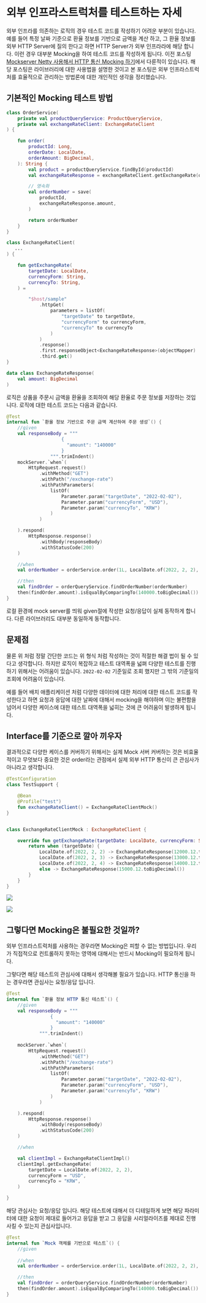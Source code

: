 # 외부 인프라스트럭처를 테스트하는 자세

외부 인프라를 의존하는 로직의 경우 테스트 코드를 작성하기 어려운 부분이 있습니다. 예를 들어 특정 날짜 기준으로 환율 정보를 기반으로 금액을 계산 하고, 그 환율 정보를 외부 HTTP Server에 질의 한다고 하면 HTTP Server가 외부 인프라라에 해당 합니다. 이런 경우 대부분 Mocking을 하여 테스트 코드를 작성하게 됩니다. 이전 포스팅 [Mockserver Netty 사용해서 HTTP 통신 Mocking 하기](https://cheese10yun.github.io/mock-server-netty/)에서 다룬적이 있습니다. 해당 포스팅은 라이브러리에 대한 사용법을 설명한 것이고 본 포스팅은 외부 인프라스트럭처를 효율적으로 관리하는 방법론에 대한 개인적인 생각을 정리했습니다. 


## 기본적인 Mocking 테스트 방법

```kotlin
class OrderService(
    private val productQueryService: ProductQueryService,
    private val exchangeRateClient: ExchangeRateClient
) {

    fun order(
        productId: Long,
        orderDate: LocalDate,
        orderAmount: BigDecimal,
    ): String {
        val product = productQueryService.findById(productId)
        val exchangeRateResponse = exchangeRateClient.getExchangeRate(orderDate, "USD", "KRW")

        // 영속화
        val orderNumber = save(
            productId,
            exchangeRateResponse.amount,
        )

        return orderNumber
    }
}

class ExchangeRateClient(
   ...
) {

    fun getExchangeRate(
        targetDate: LocalDate,
        currencyForm: String,
        currencyTo: String,
    ) =

        "$host/sample"
            .httpGet(
                parameters = listOf(
                    "targetDate" to targetDate,
                    "currencyForm" to currencyForm,
                    "currencyTo" to currencyTo
                )
            )
            .response()
            .first.responseObject<ExchangeRateResponse>(objectMapper)
            .third.get()
}

data class ExchangeRateResponse(
    val amount: BigDecimal
)
```

로직은 상품을 주문시 금액을 환율을 조회하여 해당 환율로 주문 정보를 저장하는 것입니다. 로직에 대한 테스트 코드는 다음과 같습니다.

```kotlin
@Test
internal fun `환율 정보 기반으로 주문 금액 계산하여 주문 생성`() {
    //given
    val responseBody = """
                    {
                      "amount": "140000"
                    }
                """.trimIndent()
    mockServer.`when`(
        HttpRequest.request()
            .withMethod("GET")
            .withPath("/exchange-rate")
            .withPathParameters(
                listOf(
                    Parameter.param("targetDate", "2022-02-02"),
                    Parameter.param("currencyForm", "USD"),
                    Parameter.param("currencyTo", "KRW")
                )
            )

    ).respond(
        HttpResponse.response()
            .withBody(responseBody)
            .withStatusCode(200)
    )

    //when
    val orderNumber = orderService.order(1L, LocalDate.of(2022, 2, 2), 100.toBigDecimal())

    //then
    val findOrder = orderQueryService.findOrderNumber(orderNumber)
    then(findOrder.amount).isEqualByComparingTo(140000.toBigDecimal())
}
```
로컬 환경에 mock server를 띄워 given절에 작성한 요청/응답이 실제 동작하게 합니다. 다른 라이브러리도 대부분 동일하게 동작합니다.

## 문제점

물론 위 처럼 정말 간단한 코드는 위 형식 처럼 작성하는 것이 적절한 해결 법이 될 수 있다고 생각합니다. 하지만 로직이 복잡하고 테스트 대역폭을 넓펴 다양한 테스트를 진행하기 위해서는 어려움이 있습니다. `2022-02-02` 기준일로 조회 했지만 그 밖의 기준일의 조회에 어려움이 있습니다. 

예를 들어 배치 애플리케이션 처럼 다양한 데이터에 대한 처리에 대한 테스트 코드를 작성한다고 하면 요청과 응답에 대한 날짜에 대해서 mocking을 해야하며 이는 불편함을 넘어서 다양한 케이스에 대한 테스트 대역폭을 넓히는 것에 큰 어려움이 발생하게 됩니다.

## Interface를 기준으로 깔아 끼우자

결과적으로 다양한 케이스를 커버하기 위해서는 실제 Mock 서버 커버하는 것은 비효율적이고 무엇보다 중요한 것은 order라는 관점에서 실제 외부 HTTP 통신이 큰 관심사가 아니라고 생각합니다. 

```kotlin
@TestConfiguration
class TestSupport {

    @Bean
    @Profile("test")
    fun exchangeRateClient() = ExchangeRateClientMock()
}


class ExchangeRateClientMock : ExchangeRateClient {

    override fun getExchangeRate(targetDate: LocalDate, currencyForm: String, currencyTo: String): ExchangeRateResponse {
        return when (targetDate) {
            LocalDate.of(2022, 2, 2) -> ExchangeRateResponse(12000.12.toBigDecimal())
            LocalDate.of(2022, 2, 3) -> ExchangeRateResponse(13000.12.toBigDecimal())
            LocalDate.of(2022, 2, 4) -> ExchangeRateResponse(14000.12.toBigDecimal())
            else -> ExchangeRateResponse(15000.12.toBigDecimal())
        }
    }
}
```

![](https://camo.githubusercontent.com/84b48ecfaf7bbf0e48ce86d41bba8ee2725aebfee6162bea8df52fa4690ac323/68747470733a2f2f692e696d6775722e636f6d2f5a6b796b76396d2e706e67)

![](https://camo.githubusercontent.com/9ecf2ea623bd896bbf3440326d3f1e562672c575fa31e9ca33dcfe78b47a4263/68747470733a2f2f692e696d6775722e636f6d2f546447596c386e2e706e67)


## 그렇다면 Mocking은 불필요한 것일까?

외부 인프라스트럭처를 사용하는 경우라면 Mocking은 피할 수 없는 방법입니다. 우리가 직접적으로 컨트롤하지 못하는 영역에 대해서는 반드시 Mocking이 필요하게 됩니다. 

그렇다면 해당 테스트의 관심사에 대해서 생각해볼 필요가 있습니다. HTTP 통신을 하는 경우라면 관심사는 요청/응답 입니다. 

```kotlin
@Test
internal fun `환율 정보 HTTP 통신 테스트`() {
    //given
    val responseBody = """
                {
                  "amount": "140000"
                }
            """.trimIndent()
    
    mockServer.`when`(
        HttpRequest.request()
            .withMethod("GET")
            .withPath("/exchange-rate")
            .withPathParameters(
                listOf(
                    Parameter.param("targetDate", "2022-02-02"),
                    Parameter.param("currencyForm", "USD"),
                    Parameter.param("currencyTo", "KRW")
                )
            )

    ).respond(
        HttpResponse.response()
            .withBody(responseBody)
            .withStatusCode(200)
    )

    //when

    val clientImpl = ExchangeRateClientImpl()
    clientImpl.getExchangeRate(
        targetDate = LocalDate.of(2022, 2, 2),
        currencyForm = "USD",
        currencyTo = "KRW",
    )

}
```
해당 관심사는 요청/응답 입니다. 해당 테스트에 대해서 더 디테일하게 보면 해당 파라미터에 대한 요청이 제대로 들어가고 응답을 받고 그 응답을 시리얼라이즈를 제대로 진행 사킬 수 있는지 관심사입니다.


```kotlin
@Test
internal fun `Mock 객체를 기반으로 테스트`() {
    //given
    
    //when
    val orderNumber = orderService.order(1L, LocalDate.of(2022, 2, 2), 100.toBigDecimal())

    //then
    val findOrder = orderQueryService.findOrderNumber(orderNumber)
    then(findOrder.amount).isEqualByComparingTo(140000.toBigDecimal())
}
```